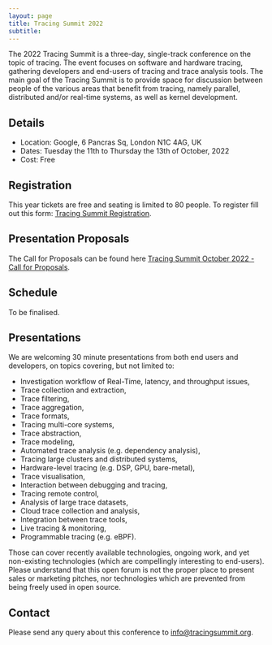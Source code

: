 ```yaml
---
layout: page
title: Tracing Summit 2022
subtitle:
---
```


The 2022 Tracing Summit is a three-day, single-track conference on the topic of tracing. The event focuses on software and hardware tracing, gathering developers and end-users of tracing and trace analysis tools. The main goal of the Tracing Summit is to provide space for discussion between people of the various areas that benefit from tracing, namely parallel, distributed and/or real-time systems, as well as kernel development.

## Details
- Location: Google, 6 Pancras Sq, London N1C 4AG, UK
- Dates: Tuesday the 11th to Thursday the 13th of October, 2022
- Cost: Free

## Registration
This year tickets are free and seating is limited to 80 people. To register fill out this form: [Tracing Summit Registration](https://docs.google.com/forms/d/1BZLiTlUEiwzetS3cWnYDYU6Js_EUkmCqLWEU7hJyM60/edit).

## Presentation Proposals
The Call for Proposals can be found here [Tracing Summit October 2022 - Call for Proposals](https://docs.google.com/forms/d/e/1FAIpQLSf65-LaD5EiYSxSN6D6XGRazExSur0SW7oG6ZIpGpDN4ra_rg/viewform).

## Schedule
To be finalised.

## Presentations
We are welcoming 30 minute presentations from both end users and developers, on topics covering, but not limited to:

* Investigation workflow of Real-Time, latency, and throughput issues,
* Trace collection and extraction,
* Trace filtering,
* Trace aggregation,
* Trace formats,
* Tracing multi-core systems,
* Trace abstraction,
* Trace modeling,
* Automated trace analysis (e.g. dependency analysis),
* Tracing large clusters and distributed systems,
* Hardware-level tracing (e.g. DSP, GPU, bare-metal),
* Trace visualisation,
* Interaction between debugging and tracing,
* Tracing remote control,
* Analysis of large trace datasets,
* Cloud trace collection and analysis,
* Integration between trace tools,
* Live tracing & monitoring,
* Programmable tracing (e.g. eBPF).

Those can cover recently available technologies, ongoing work, and yet non-existing technologies (which are compellingly interesting to end-users). Please understand that this open forum is not the proper place to present sales or marketing pitches, nor technologies which are prevented from being freely used in open source.

## Contact
Please send any query about this conference to [info@tracingsummit.org](mailto:info@tracingsummit.org).
